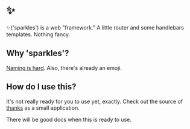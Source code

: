 # ✨

✨('sparkles') is a web "framework." A little router and some handlebars
templates. Nothing fancy.

## Why 'sparkles'?

[Naming is hard]. Also, there's already an emoji.

[Naming is hard]: https://twitter.com/edefic/status/843872016109391872

## How do I use this?

It's not really ready for you to use yet, exactly. Check out the source of
[thanks] as a small application.

There will be good docs when this is ready to use.

[thanks]: http://github.com/rust-lang-nursery/thanks
